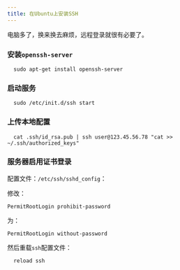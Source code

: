 ```yaml
---
title: 在Ubuntu上安装SSH
---
```


电脑多了，换来换去麻烦，远程登录就很有必要了。

### 安装`openssh-server`

```shell
  sudo apt-get install openssh-server
```

### 启动服务

```shell
  sudo /etc/init.d/ssh start
```

### 上传本地配置

```shell
  cat .ssh/id_rsa.pub | ssh user@123.45.56.78 "cat >> ~/.ssh/authorized_keys"
```

### 服务器启用证书登录

配置文件：`/etc/ssh/sshd_config`：

修改：

```shell
PermitRootLogin prohibit-password
```

为：

```shell
PermitRootLogin without-password
```

然后重载`ssh`配置文件：

```ssh
  reload ssh
```
